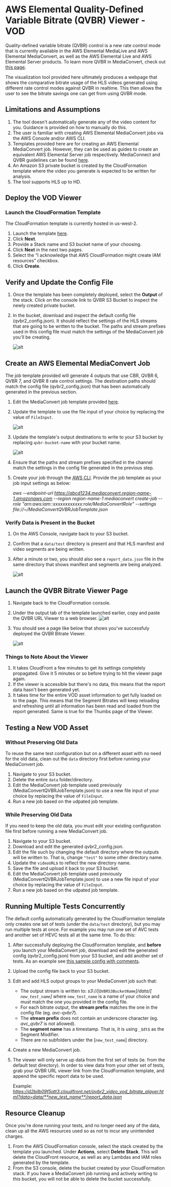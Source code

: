 # AWS Elemental Quality-Defined Variable Bitrate (QVBR) Viewer - VOD

Quality-defined variable bitrate (QVBR) control is a new rate control mode that is currently available in the AWS Elemental MediaLive and AWS Elemental MediaConvert, as well as the AWS Elemental Live and AWS Elemental Server products. To learn more QVBR in MediaConvert, check out [this page](https://docs.aws.amazon.com/mediaconvert/latest/ug/cbr-vbr-qvbr.html). 

The visualization tool provided here ultimately produces a webpage that shows the comparative bitrate usage of the HLS videos generated using different rate control modes against QVBR in realtime. This then allows the user to see the bitrate savings one can get from using QVBR mode.


## Limitations and Assumptions

1. The tool doesn't automatically generate any of the video content for you. Guidance is provided on how to manually do this. 
1. The user is familiar with creating AWS Elemental MediaConvert jobs via the AWS Console and/or AWS CLI.
1. Templates provided here are for creating an AWS Elemental MediaConvert job. However, they can be used as guides to create an equivalent AWS Elemental Server job respectively. MediaConnect and QVBR guidelines can be found [here](https://docs.aws.amazon.com/mediaconvert/latest/ug/cbr-vbr-qvbr.html).
1. An Amazon S3 private bucket is created by the CloudFormation template where the video you generate is expected to be written for analysis.
1. The tool supports HLS up to HD. 


## Deploy the VOD Viewer

### Launch the CloudFormation Template
The CloudFormation template is currently hosted in us-west-2.

1. Launch the template [here](https://console.aws.amazon.com/cloudformation/home?region=us-west-2#/stacks/new?templateURL=https://s3-us-west-2.amazonaws.com/rodeolabz-us-west-2/qvbr/vod/qvbr2_vod_template.json).
1. Click **Next**.
1. Provide a Stack name and S3 bucket name of your choosing.
1. Click **Next** in the next two pages.
1. Select the “I acknowledge that AWS CloudFormation might create IAM resources” checkbox. 
1. Click **Create**.

## Verify and Update the Config File
1. Once the template has been completely deployed, select the **Output** of the stack. Click on the console link to QVBR S3 Bucket to inspect the newly created private bucket. 
1. In the bucket, download and inspect the default config file (qvbr2_config.json). It should reflect the settings of the HLS streams that are going to be written to the bucket. The paths and stream prefixes used in this config file must match the settings of the MediaConvert job you'll be creating.

    ![alt](generated_config.png)

## Create an AWS Elemental MediaConvert Job
The job template provided will generate 4 outputs that use CBR, QVBR 6, QVBR 7, and QVBR 8 rate control settings. The destination paths should match the config file (qvbr2_config.json) that has been automatically generated in the previous section. 
1. Edit the MediaConvert job template provided [here](MediaConvertQVBRJobTemplate.json). 
1. Update the template to use the file input of your choice by replacing the value of `FileInput`.

    ![alt](file_input.png)
1. Update the template's output destinations to write to your S3 bucket by replacing `qvbr-bucket-name` with your bucket name. 

    ![alt](output_destination.png)
1. Ensure that the paths and stream prefixes specified in the channel match the settings in the config file generated in the previous step. 
1. Create your job through the [AWS CLI](https://docs.aws.amazon.com/mediaconvert/latest/apireference/custom-endpoints.html). Provide the job template as your job input settings as below:

    _aws --endpoint-url https://abcd1234.mediaconvert.region-name-1.amazonaws.com --region region-name-1 mediaconvert create-job --role "arn:aws:iam::xxxxxxxxxxxx:role/MediaConvertRole" --settings file://~/MediaConvertQVBRJobTemplate.json_ 


### Verify Data is Present in the Bucket
1. On the AWS Console, navigate back to your S3 bucket.
1. Confirm that a `data/test` directory is present and that HLS manifest and video segments are being written.
1. After a minute or two, you should also see a `report_data.json` file in the same directory that shows manifest and segments are being analyzed.

    ![alt](s3_data_test.png)

## Launch the QVBR Bitrate Viewer Page
1. Navigate back to the CloudFormation console. 
1. Under the output tab of the template launched earlier, copy and paste the QVBR URL Viewer to a web browser.
    ![alt](cfn_output.png)
1. You should see a page like below that shows you've successfuly deployed the QVBR Bitrate Viewer.

    ![alt](viewer_page.png)


### Things to Note About the Viewer
1. It takes CloudFront a few minutes to get its settings completely propagated. Give it 5 minutes or so before trying to hit the viewer page again.
1. If the viewer is accessible but there's no data, this means that the report data hasn't been generated yet.  
1. It takes time for the entire VOD asset information to get fully loaded on to the page. This means that the Segment Bitrates  will keep reloading and refreshing until all information has been read and loaded from the report generated. Same is true for the Thumbs page of the Viewer.

## Testing a New VOD Asset

### Without Preserving Old Data
To reuse the same test configuration but on a different asset with no need for the old data, clean out the `data` directory first before running your MediaConvert job.
1. Navigate to your S3 bucket.
1. Delete the entire `data` folder/directory.
1. Edit the MediaConvert job template used previously (MediaConvertQVBRJobTemplate.json)  to use a new file input of your choice by replacing the value of `FileInput`. 
1. Run a new job based on the udpated job template.

### While Preserving Old Data
If you need to keep the old data, you must edit your existing configuration file first before running a new MediaConvert job.
1. Navigate to your S3 bucket.
1. Download and edit the generated qvbr2_config.json.
1. Edit the file such by changing the default directory where the outputs will be written to. That is, change `"test"` to some other directory name.
1. Update the `videoURL`s to reflect the new directory name.
1. Save the file and upload it back to your S3 bucket.
1. Edit the MediaConvert job template used previously (MediaConvertQVBRJobTemplate.json)  to use a new file input of your choice by replacing the value of `FileInput`. 
1. Run a new job based on the udpated job template.


## Running Multiple Tests Concurrently
The default config automatically generated by the CloudFormation template only creates one set of tests (under the `data/test` directory), but you may run multiple tests at once. For example you may run one set of AVC tests and another set of HEVC tests all at the same time. To do this:

1. After successfully deploying the CloudFormation template, and **before** you launch your MediaConvert job, download and edit the generated config (qvbr2_config.json) from your S3 bucket, and add another set of tests. As an example see [this sample config with comments](qvbr_sample_config_with_multiple_tests.json).
1. Upload the config file back to your S3 bucket.
1. Edit and add HLS output groups to your MediaConvert job such that:
    * The output stream is written to: _s3://[`QVBRS3BucketName`]/data/[` new_test_name`]_ where `new_test_name` is a name of your choice and must match the one you provided in the config file.
    * For each bitrate output, the **stream prefix** matches the one in the config file (eg. _avc-qvbr7_). 
    * The **stream prefix** does not contain an underscore character (eg. _avc_qvbr7_ is not allowed).
    * The **segment name** has a timestamp. That is, it is using `_$dt$` as the Segment Modifier. 
    * There are no subfolders under the [`new_test_name`] directory.
1. Create a new MediaConvert job.
1. The viewer will only serve up data from the first set of tests (ie. from the default test directory). In order to view data from your other set of tests, grab your QVBR URL viewer link from the CloudFormation template, and append the specific report data to be used. 

    Example: _https://d2bilb09f5qtt3.cloudfront.net/qvbr2_video_vod_bitrate_player.html?data=data/**new_test_name**/report_data.json_

## Resource Cleanup
Once you're done running your tests, and no longer need any of the data, clean up all the AWS resources used so as not to incur any unintended charges.
1. From the AWS CloudFormation console, select the stack created by the template you launched. Under **Actions**, select **Delete Stack**. This will delete the CloudFront resource, as well as any Lambdas and IAM roles generated by the template.
1. From the S3 console, delete the bucket created by your CloudFormation stack. If you have a MediaConvert job running and actively writing to this bucket, you will not be able to delete the bucket successfully.